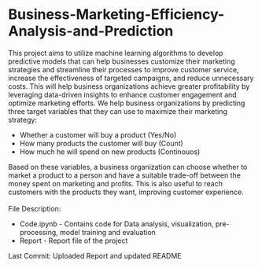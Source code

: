 # Business-Marketing-Efficiency-Analysis-and-Prediction

This project aims to utilize machine learning algorithms to develop predictive models that can help businesses customize their marketing strategies and streamline their processes to improve customer service, increase the effectiveness of targeted campaigns, and reduce unnecessary costs. This will help business organizations achieve greater profitability by leveraging data-driven insights to enhance customer engagement and optimize marketing efforts. We help business organizations by predicting three target variables that they can use to maximize their marketing strategy: <br>
- Whether a customer will buy a product (Yes/No)
- How many products the customer will buy (Count)
- How much he will spend on new products (Continouos) <br>

Based on these variables, a business organization can choose whether to market a product to a person and have a suitable trade-off between the money spent on marketing and profits. This is also useful to reach customers with the products they want, improving customer experience. <br>
<br>
File Description: <br>
- Code.ipynb - Contains code for Data analysis, visualization, pre-processing, model training and evaluation
- Report - Report file of the project <br>

Last Commit: Uploaded Report and updated README
